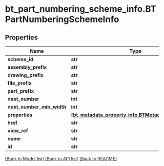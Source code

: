 # bt_part_numbering_scheme_info.BTPartNumberingSchemeInfo

## Properties
Name | Type | Description | Notes
------------ | ------------- | ------------- | -------------
**scheme_id** | **str** |  | [optional] 
**assembly_prefix** | **str** |  | [optional] 
**drawing_prefix** | **str** |  | [optional] 
**file_prefix** | **str** |  | [optional] 
**part_prefix** | **str** |  | [optional] 
**next_number** | **int** |  | [optional] 
**next_number_min_width** | **int** |  | [optional] 
**properties** | [**[bt_metadata_property_info.BTMetadataPropertyInfo]**](BTMetadataPropertyInfo.md) |  | [optional] 
**href** | **str** |  | [optional] 
**view_ref** | **str** |  | [optional] 
**name** | **str** |  | [optional] 
**id** | **str** |  | [optional] 

[[Back to Model list]](../README.md#documentation-for-models) [[Back to API list]](../README.md#documentation-for-api-endpoints) [[Back to README]](../README.md)


